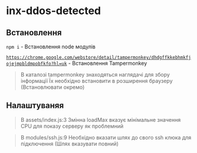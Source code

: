 # inx-ddos-detected
## Встановлення 
`npm i` - Встановлення node модулів

[`https://chrome.google.com/webstore/detail/tampermonkey/dhdgffkkebhmkfjojejmpbldmpobfkfo?hl=uk`](#tampermonkey) - Встановлення Tampermonkey 
> В каталозі tampermonkey знаходяться наглядачі для збору інформації
> Їх необхідно встановити в розширення браузеру (Встановлювати окремо)

## Налаштуваняя 
> В assets/index.js:3 Змінна loadMax вказує мінімальне значення CPU для показу серверу як проблемний

> В modules/ssh.js:9 Необхідно вказати шлях до свого ssh клюка для підключення (Шлях вказувати повний)